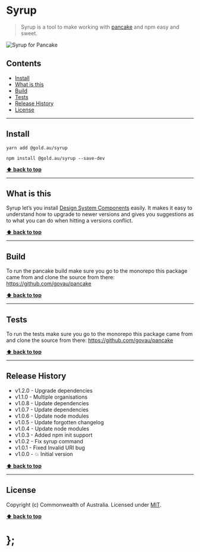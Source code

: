 Syrup
=====

> Syrup is a tool to make working with [pancake](https://github.com/govau/pancake) and npm easy and sweet.

![Syrup for Pancake](https://raw.githubusercontent.com/govau/pancake/master/packages/pancake-syrup/assets/syrup.gif)

## Contents

* [Install](#install)
* [What is this](#what-is-this)
* [Build](#build)
* [Tests](#tests)
* [Release History](#release-history)
* [License](#license)


----------------------------------------------------------------------------------------------------------------------------------------------------------------


## Install


```shell
yarn add @gold.au/syrup
```

```shell
npm install @gold.au/syrup --save-dev
```


**[⬆ back to top](#contents)**


----------------------------------------------------------------------------------------------------------------------------------------------------------------


## What is this


Syrup let’s you install [Design System Components](https://github.com/govau/design-system-components) easily. It makes it easy to understand how to upgrade to newer versions and
gives you suggestions as to what you can do when hitting a versions conflict.


**[⬆ back to top](#contents)**


----------------------------------------------------------------------------------------------------------------------------------------------------------------


## Build

To run the pancake build make sure you go to the monorepo this package came from and clone the source from there: https://github.com/govau/pancake


**[⬆ back to top](#contents)**


----------------------------------------------------------------------------------------------------------------------------------------------------------------


## Tests

To run the tests make sure you go to the monorepo this package came from and clone the source from there: https://github.com/govau/pancake


**[⬆ back to top](#contents)**


----------------------------------------------------------------------------------------------------------------------------------------------------------------


## Release History

* v1.2.0  - Upgrade dependencies
* v1.1.0  - Multiple organisations
* v1.0.8  - Update dependencies
* v1.0.7  - Update dependencies
* v1.0.6  - Update node modules
* v1.0.5  - Update forgotten changelog
* v1.0.4  - Update node modules
* v1.0.3  - Added npm init support
* v1.0.2  - Fix syrup command
* v1.0.1  - Fixed Invalid URI bug
* v1.0.0  - 💥 Initial version


**[⬆ back to top](#contents)**


----------------------------------------------------------------------------------------------------------------------------------------------------------------


## License

Copyright (c) Commonwealth of Australia.
Licensed under [MIT](https://raw.githubusercontent.com/govau/pancake/master/LICENSE).


**[⬆ back to top](#contents)**

# };

